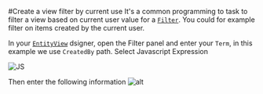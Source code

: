 ﻿#Create a view filter by current use
It's a common programming to task to filter a view based on current user value for a [`Filter`](Filter.html). You could for example filter on items created by the current user.

In your [`EntityView`](EntityView.html) dsigner, open the Filter panel and enter your `Term`, in this example we use `CreatedBy` path. Select Javascript Expression

![JS](http://i.imgur.com/71D8HjG.png)

Then enter the following information
![alt](http://i.imgur.com/G7HmAZR.png)


